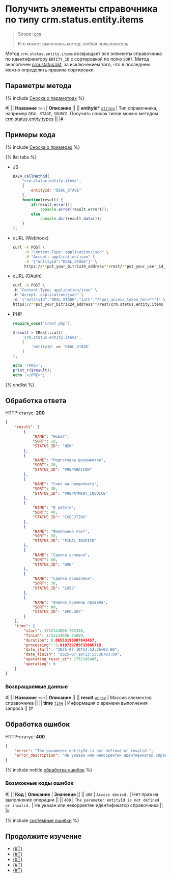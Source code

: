 # Получить элементы справочника по типу crm.status.entity.items

> Scope: [`crm`](../../scopes/permissions.md)
>
> Кто может выполнять метод: любой пользователь

Метод `crm.status.entity.items` возвращает все элементы справочника по  идентификатору `ENTITY_ID` с сортировкой по полю `SORT`. 
Метод аналогичен [crm.status.list](crm-status-list.md), за исключением того, что в последнем можно определить правила сортировки.

## Параметры метода

{% include [Сноска о параметрах](../../../_includes/required.md) %}

#|
|| **Название**
`тип` | **Описание** ||
|| **entityId*** 
[`string`](../../data-types.md) | Тип справочника, например `DEAL_STAGE`, `SOURCE`. Получить список типов можно методом [crm.status.entity.types](./crm-status-entity-types.md) ||
|#

## Примеры кода

{% include [Сноска о примерах](../../../_includes/examples.md) %}

{% list tabs %}

- JS

    ```js
    BX24.callMethod(
        "crm.status.entity.items",
        {
            entityId: "DEAL_STAGE"
        },
        function(result) {
            if(result.error())
                console.error(result.error());
            else
                console.dir(result.data());
        }
    );
    ```

- cURL (Webhook)

    ```bash
    curl -X POST \
         -H "Content-Type: application/json" \
         -H "Accept: application/json" \
         -d '{"entityId":"DEAL_STAGE"}' \
         https://**put_your_bitrix24_address**/rest/**put_your_user_id_here**/**put_your_webbhook_here**/crm.status.entity.items
    ```

- cURL (OAuth)

    ```bash
    curl -X POST \
    -H "Content-Type: application/json" \
    -H "Accept: application/json" \
    -d '{"entityId":"DEAL_STAGE","auth":"**put_access_token_here**"}' \
    https://**put_your_bitrix24_address**/rest/crm.status.entity.items
    ```

- PHP

    ```php
    require_once('crest.php');

    $result = CRest::call(
        'crm.status.entity.items',
        [
            'entityId' => 'DEAL_STAGE'
        ]
    );

    echo '<PRE>';
    print_r($result);
    echo '</PRE>';
    ```

{% endlist %}

## Обработка ответа

HTTP-статус: **200**

```json
{
    "result": [
        {
            "NAME": "Новая",
            "SORT": 10,
            "STATUS_ID": "NEW"
        },
        {
            "NAME": "Подготовка документов",
            "SORT": 20,
            "STATUS_ID": "PREPARATION"
        },
        {
            "NAME": "Cчет на предоплату",
            "SORT": 30,
            "STATUS_ID": "PREPAYMENT_INVOICE"
        },
        {
            "NAME": "В работе",
            "SORT": 40,
            "STATUS_ID": "EXECUTING"
        },
        {
            "NAME": "Финальный счет",
            "SORT": 50,
            "STATUS_ID": "FINAL_INVOICE"
        },
        {
            "NAME": "Сделка успешна",
            "SORT": 60,
            "STATUS_ID": "WON"
        },
        {
            "NAME": "Сделка провалена",
            "SORT": 70,
            "STATUS_ID": "LOSE"
        },
        {
            "NAME": "Анализ причины провала",
            "SORT": 80,
            "STATUS_ID": "APOLOGY"
        }
    ],
    "time": {
        "start": 1752144806.703358,
        "finish": 1752144806.76889,
        "duration": 0.06553196907043457,
        "processing": 0.010729789733886719,
        "date_start": "2025-07-10T13:53:26+03:00",
        "date_finish": "2025-07-10T13:53:26+03:00",
        "operating_reset_at": 1752145406,
        "operating": 0
    }
}
```

### Возвращаемые данные

#|
|| **Название**
`тип` | **Описание** ||
|| **result**
[`array`](../../data-types.md) | Массив элементов справочника ||
|| **time**
[`time`](../../data-types.md#time) | Информация о времени выполнения запроса ||
|#

## Обработка ошибок

HTTP-статус: **400**

```json
{
    "error": "The parameter entityId is not defined or invalid.",
    "error_description": "Не указан или некорректен идентификатор справочника."
}
```

{% include notitle [обработка ошибок](../../../_includes/error-info.md) %}

### Возможные коды ошибок

#|
|| **Код** | **Описание** | **Значение** ||
|| `400`     | `Access denied.` | Нет прав на выполнение операции ||
|| `400`     | `The parameter entityId is not defined or invalid.` | Не указан или некорректен идентификатор справочника ||
|#

{% include [системные ошибки](../../../_includes/system-errors.md) %}

## Продолжите изучение

- [{#T}](./crm-status-fields.md)
- [{#T}](./crm-status-list.md)
- [{#T}](./crm-status-add.md)
- [{#T}](./crm-status-update.md)
- [{#T}](./crm-status-delete.md) 
